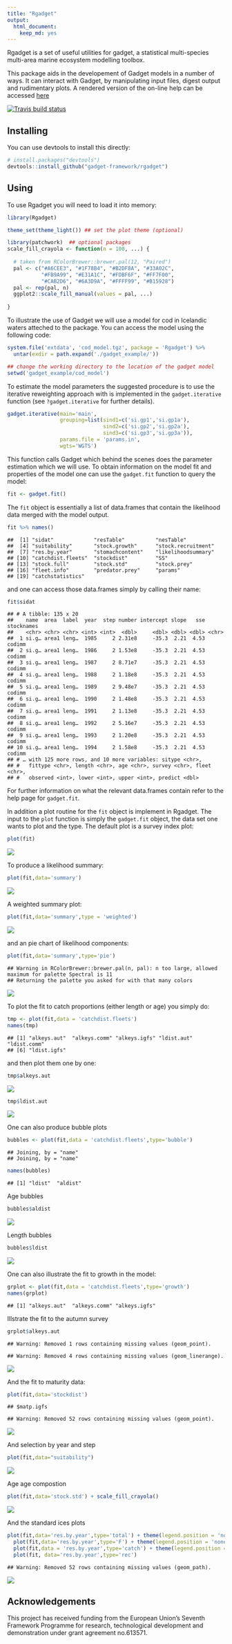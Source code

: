 ```yaml
---
title: "Rgadget"
output: 
  html_document: 
    keep_md: yes
---
```




Rgadget is a set of useful utilities for gadget, a statistical
multi-species multi-area marine ecosystem modelling toolbox.

This package aids in the developement of Gadget models in a number of
ways. It can interact with Gadget, by manipulating input files, digest
output and rudimentary plots. A rendered version of the on-line help can be accessed [here](http://hafro.github.io/rgadget)

[![Travis build status](https://travis-ci.org/Hafro/rgadget.svg?branch=master)](https://travis-ci.org/Hafro/rgadget)


Installing
----------
You can use devtools to install this directly:


```r
# install.packages("devtools")
devtools::install_github("gadget-framework/rgadget")
```


Using
-----
To use Rgadget you will need to load it into memory:

```r
library(Rgadget)

theme_set(theme_light()) ## set the plot theme (optional)

library(patchwork)  ## optional packages 
scale_fill_crayola <- function(n = 100, ...) {
  
  # taken from RColorBrewer::brewer.pal(12, "Paired")
  pal <- c("#A6CEE3", "#1F78B4", "#B2DF8A", "#33A02C",
           "#FB9A99", "#E31A1C", "#FDBF6F", "#FF7F00",
           "#CAB2D6", "#6A3D9A", "#FFFF99", "#B15928")
  pal <- rep(pal, n)
  ggplot2::scale_fill_manual(values = pal, ...)
  
}
```


To illustrate the use of Gadget we will use a model for cod in Icelandic waters atteched to the package. You can access the model using the following code: 

```r
system.file('extdata', 'cod_model.tgz', package = 'Rgadget') %>% 
  untar(exdir = path.expand('./gadget_example/'))

## change the working directory to the location of the gadget model
setwd('gadget_example/cod_model')
```

To estimate the model parameters the suggested procedure is to use the iterative reweighting approach with is implemented in the `gadget.iterative` function (see `?gadget.iterative` for further details).



```r
gadget.iterative(main='main',
                 grouping=list(sind1=c('si.gp1','si.gp1a'),
                               sind2=c('si.gp2','si.gp2a'),
                               sind3=c('si.gp3','si.gp3a')),
                 params.file = 'params.in',
                 wgts='WGTS')
```

This function calls Gadget which behind the scenes does the parameter estimation which we will use. To obtain information on the model fit and properties of the model one can use the `gadget.fit` function to query the model:


```r
fit <- gadget.fit()
```

The `fit` object is essentially a list of data.frames that contain the likelihood data merged with the model output. 


```r
fit %>% names()
```

```
##  [1] "sidat"             "resTable"          "nesTable"         
##  [4] "suitability"       "stock.growth"      "stock.recruitment"
##  [7] "res.by.year"       "stomachcontent"    "likelihoodsummary"
## [10] "catchdist.fleets"  "stockdist"         "SS"               
## [13] "stock.full"        "stock.std"         "stock.prey"       
## [16] "fleet.info"        "predator.prey"     "params"           
## [19] "catchstatistics"
```

and one can access those data.frames simply by calling their name:

```r
fit$sidat
```

```
## # A tibble: 135 x 20
##    name  area  label  year  step number intercept slope   sse stocknames
##    <chr> <chr> <chr> <int> <int>  <dbl>     <dbl> <dbl> <dbl> <chr>     
##  1 si.g… area1 leng…  1985     2 2.31e8     -35.3  2.21  4.53 codimm    
##  2 si.g… area1 leng…  1986     2 1.53e8     -35.3  2.21  4.53 codimm    
##  3 si.g… area1 leng…  1987     2 8.71e7     -35.3  2.21  4.53 codimm    
##  4 si.g… area1 leng…  1988     2 1.18e8     -35.3  2.21  4.53 codimm    
##  5 si.g… area1 leng…  1989     2 9.48e7     -35.3  2.21  4.53 codimm    
##  6 si.g… area1 leng…  1990     2 1.48e8     -35.3  2.21  4.53 codimm    
##  7 si.g… area1 leng…  1991     2 1.13e8     -35.3  2.21  4.53 codimm    
##  8 si.g… area1 leng…  1992     2 5.16e7     -35.3  2.21  4.53 codimm    
##  9 si.g… area1 leng…  1993     2 1.20e8     -35.3  2.21  4.53 codimm    
## 10 si.g… area1 leng…  1994     2 1.58e8     -35.3  2.21  4.53 codimm    
## # … with 125 more rows, and 10 more variables: sitype <chr>,
## #   fittype <chr>, length <chr>, age <chr>, survey <chr>, fleet <chr>,
## #   observed <int>, lower <int>, upper <int>, predict <dbl>
```

For further information on what the relevant data.frames contain refer to the help page for `gadget.fit`. 

In addition a plot routine for the `fit` object is implement in Rgadget. The input to the `plot` function is simply the `gadget.fit` object, the data set one wants to plot and the type. The default plot is a survey index plot:

```r
plot(fit)
```

![](README_files/figure-html/unnamed-chunk-8-1.png)<!-- -->

To produce a likelihood summary:

```r
plot(fit,data='summary')
```

![](README_files/figure-html/unnamed-chunk-9-1.png)<!-- -->

A weighted summary plot:

```r
plot(fit,data='summary',type = 'weighted')
```

![](README_files/figure-html/unnamed-chunk-10-1.png)<!-- -->

and an pie chart of likelihood components:

```r
plot(fit,data='summary',type='pie')
```

```
## Warning in RColorBrewer::brewer.pal(n, pal): n too large, allowed maximum for palette Spectral is 11
## Returning the palette you asked for with that many colors
```

![](README_files/figure-html/unnamed-chunk-11-1.png)<!-- -->

To plot the fit to catch proportions (either length or age) you simply do:

```r
tmp <- plot(fit,data = 'catchdist.fleets')
names(tmp)
```

```
## [1] "alkeys.aut"  "alkeys.comm" "alkeys.igfs" "ldist.aut"   "ldist.comm" 
## [6] "ldist.igfs"
```

and then plot them one by one:

```r
tmp$alkeys.aut
```

![](README_files/figure-html/unnamed-chunk-13-1.png)<!-- -->

```r
tmp$ldist.aut
```

![](README_files/figure-html/unnamed-chunk-14-1.png)<!-- -->


One can also produce bubble plots

```r
bubbles <- plot(fit,data = 'catchdist.fleets',type='bubble')
```

```
## Joining, by = "name"
## Joining, by = "name"
```

```r
names(bubbles)
```

```
## [1] "ldist"  "aldist"
```

Age bubbles

```r
bubbles$aldist
```

![](README_files/figure-html/unnamed-chunk-16-1.png)<!-- -->

Length bubbles

```r
bubbles$ldist
```

![](README_files/figure-html/unnamed-chunk-17-1.png)<!-- -->

One can also illustrate the fit to growth in the model:

```r
grplot <- plot(fit,data = 'catchdist.fleets',type='growth')
names(grplot)
```

```
## [1] "alkeys.aut"  "alkeys.comm" "alkeys.igfs"
```
Illstrate the fit to the autumn survey

```r
grplot$alkeys.aut
```

```
## Warning: Removed 1 rows containing missing values (geom_point).
```

```
## Warning: Removed 4 rows containing missing values (geom_linerange).
```

![](README_files/figure-html/unnamed-chunk-19-1.png)<!-- -->

And the fit to maturity data:

```r
plot(fit,data='stockdist')
```

```
## $matp.igfs
```

```
## Warning: Removed 52 rows containing missing values (geom_point).
```

![](README_files/figure-html/unnamed-chunk-20-1.png)<!-- -->

And selection by year and step

```r
plot(fit,data="suitability")
```

![](README_files/figure-html/unnamed-chunk-21-1.png)<!-- -->

Age age compostion

```r
plot(fit,data='stock.std') + scale_fill_crayola()
```

![](README_files/figure-html/unnamed-chunk-22-1.png)<!-- -->


And the standard ices plots

```r
plot(fit,data='res.by.year',type='total') + theme(legend.position = 'none') +
  plot(fit,data='res.by.year',type='F') + theme(legend.position = 'none') +
  plot(fit,data = 'res.by.year',type='catch') + theme(legend.position = 'none') +
  plot(fit, data='res.by.year',type='rec')
```

```
## Warning: Removed 52 rows containing missing values (geom_path).
```

![](README_files/figure-html/unnamed-chunk-23-1.png)<!-- -->



Acknowledgements
----------------

This project has received funding from the European Union’s Seventh Framework
Programme for research, technological development and demonstration under grant
agreement no.613571.
